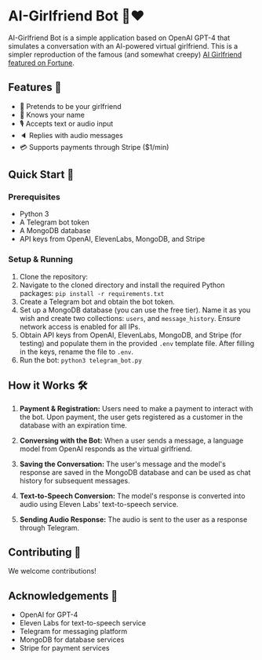 # AI-Girlfriend Bot 🤖❤️

AI-Girlfriend Bot is a simple application based on OpenAI GPT-4 that simulates a conversation with an AI-powered virtual girlfriend. This is a simpler reproduction of the famous (and somewhat creepy) [AI Girlfriend featured on Fortune](https://fortune.com/2023/05/09/snapchat-influencer-launches-carynai-virtual-girlfriend-bot-openai-gpt4/).

## Features 🌟
- 🧡 Pretends to be your girlfriend
- 📛 Knows your name
- 🎙️ Accepts text or audio input
- 🔈 Replies with audio messages
- 💳 Supports payments through Stripe ($1/min)

## Quick Start 🚀

### Prerequisites
- Python 3
- A Telegram bot token
- A MongoDB database
- API keys from OpenAI, ElevenLabs, MongoDB, and Stripe

### Setup & Running
1. Clone the repository:
2. Navigate to the cloned directory and install the required Python packages: ```pip install -r requirements.txt```
3. Create a Telegram bot and obtain the bot token.
4. Set up a MongoDB database (you can use the free tier). Name it as you wish and create two collections: `users`, and `message_history`. Ensure network access is enabled for all IPs.
5. Obtain API keys from OpenAI, ElevenLabs, MongoDB, and Stripe (for testing) and populate them in the provided `.env` template file. After filling in the keys, rename the file to `.env`.
6. Run the bot: ```python3 telegram_bot.py```


## How it Works 🛠️

1. **Payment & Registration:** Users need to make a payment to interact with the bot. Upon payment, the user gets registered as a customer in the database with an expiration time.

2. **Conversing with the Bot:** When a user sends a message, a language model from OpenAI responds as the virtual girlfriend.

3. **Saving the Conversation:** The user's message and the model's response are saved in the MongoDB database and can be used as chat history for subsequent messages.

4. **Text-to-Speech Conversion:** The model's response is converted into audio using Eleven Labs' text-to-speech service.

5. **Sending Audio Response:** The audio is sent to the user as a response through Telegram.

## Contributing 🤝
We welcome contributions!

## Acknowledgements 🙏
- OpenAI for GPT-4
- Eleven Labs for text-to-speech service
- Telegram for messaging platform
- MongoDB for database services
- Stripe for payment services
